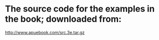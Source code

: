 # The source code for the examples in the book; downloaded from:

http://www.apuebook.com/src.3e.tar.gz
